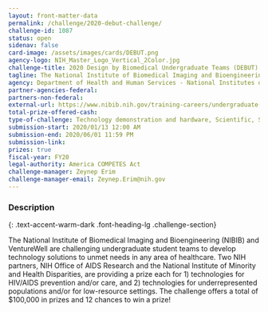 ```yaml
---
layout: front-matter-data
permalink: /challenge/2020-debut-challenge/
challenge-id: 1087
status: open
sidenav: false
card-image: /assets/images/cards/DEBUT.png
agency-logo: NIH_Master_Logo_Vertical_2Color.jpg
challenge-title: 2020 Design by Biomedical Undergraduate Teams (DEBUT) Challenge
tagline: The National Institute of Biomedical Imaging and Bioengineering is challenging undergraduate teams to develop technology solutions to unmet healthcare needs.
agency: Department of Health and Human Services - National Institutes of Health 
partner-agencies-federal:
partners-non-federal:
external-url: https://www.nibib.nih.gov/training-careers/undergraduate-graduate/design-biomedical-undergraduate-teams-debut-challenge
total-prize-offered-cash:
type-of-challenge: Technology demonstration and hardware, Scientific, Software and apps
submission-start: 2020/01/13 12:00 AM
submission-end: 2020/06/01 11:59 PM
submission-link:
prizes: true
fiscal-year: FY20
legal-authority: America COMPETES Act
challenge-manager: Zeynep Erim
challenge-manager-email: Zeynep.Erim@nih.gov
---
```


<!-- Description start -->
### Description
{: .text-accent-warm-dark .font-heading-lg .challenge-section}

<p>The National Institute of Biomedical Imaging and Bioengineering (NIBIB) and VentureWell are challenging undergraduate student teams to develop technology solutions to unmet needs in any area of healthcare. Two NIH partners, NIH Office of AIDS Research and the National Institute of Minority and Health Disparities, are providing a prize each for 1) technologies for HIV/AIDS prevention and/or care, and 2) technologies for underrepresented populations and/or for low-resource settings. The challenge offers a total of $100,000 in prizes and 12 chances to win a prize!</p>
